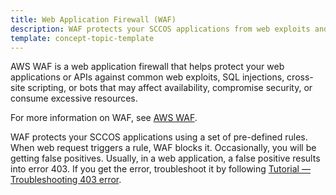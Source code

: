 ```yaml
---
title: Web Application Firewall (WAF)
description: WAF protects your SCCOS applications from web exploits and bots.
template: concept-topic-template
---
```


AWS WAF is a web application firewall that helps protect your web applications or APIs against common web exploits, SQL injections, cross-site scripting, or bots that may affect availability, compromise security, or consume excessive resources.

For more information on WAF, see [AWS WAF](https://docs.aws.amazon.com/waf/latest/developerguide/waf-chapter.html).

WAF protects your SCCOS applications using a set of pre-defined rules. When web request triggers a rule, WAF blocks it. Occasionally, you will be getting false positives. Usually, in a web application, a false positive results into error 403. If you get the error, troubleshoot it by following [Tutorial — Troubleshooting 403 error](/docs/cloud/dev/spryker-cloud-commerce-os/troubleshooting/troubleshooting-tutorials/tutorial-troubleshooting-403-error.html).
